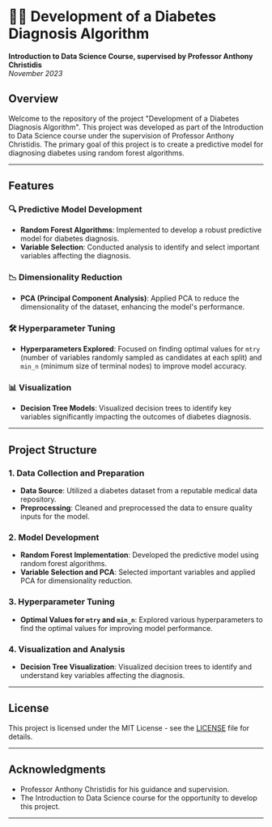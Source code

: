 # 🧑‍⚕️ Development of a Diabetes Diagnosis Algorithm

**Introduction to Data Science Course, supervised by Professor Anthony Christidis**  
*November 2023*

## Overview

Welcome to the repository of the project "Development of a Diabetes Diagnosis Algorithm". This project was developed as part of the Introduction to Data Science course under the supervision of Professor Anthony Christidis. The primary goal of this project is to create a predictive model for diagnosing diabetes using random forest algorithms.

---

## Features

### 🔍 Predictive Model Development

- **Random Forest Algorithms**: Implemented to develop a robust predictive model for diabetes diagnosis.
- **Variable Selection**: Conducted analysis to identify and select important variables affecting the diagnosis.

### 📉 Dimensionality Reduction

- **PCA (Principal Component Analysis)**: Applied PCA to reduce the dimensionality of the dataset, enhancing the model's performance.

### 🛠 Hyperparameter Tuning

- **Hyperparameters Explored**: Focused on finding optimal values for `mtry` (number of variables randomly sampled as candidates at each split) and `min_n` (minimum size of terminal nodes) to improve model accuracy.

### 📊 Visualization

- **Decision Tree Models**: Visualized decision trees to identify key variables significantly impacting the outcomes of diabetes diagnosis.

---

## Project Structure

### 1. Data Collection and Preparation

- **Data Source**: Utilized a diabetes dataset from a reputable medical data repository.
- **Preprocessing**: Cleaned and preprocessed the data to ensure quality inputs for the model.

### 2. Model Development

- **Random Forest Implementation**: Developed the predictive model using random forest algorithms.
- **Variable Selection and PCA**: Selected important variables and applied PCA for dimensionality reduction.

### 3. Hyperparameter Tuning

- **Optimal Values for `mtry` and `min_n`**: Explored various hyperparameters to find the optimal values for improving model performance.

### 4. Visualization and Analysis

- **Decision Tree Visualization**: Visualized decision trees to identify and understand key variables affecting the diagnosis.

---

## License

This project is licensed under the MIT License - see the [LICENSE](LICENSE) file for details.

---

## Acknowledgments

- Professor Anthony Christidis for his guidance and supervision.
- The Introduction to Data Science course for the opportunity to develop this project.

---

